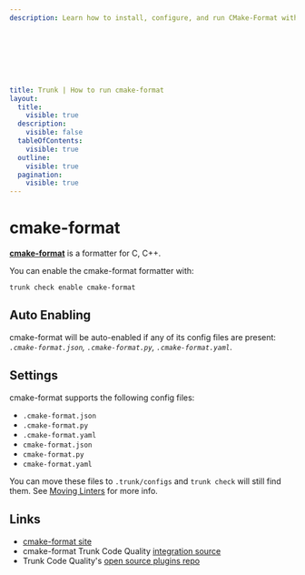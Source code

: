 ```yaml
---
description: Learn how to install, configure, and run CMake-Format with Trunk Check to ensure consistent formatting and best practices for your CMake scripts.








title: Trunk | How to run cmake-format
layout:
  title:
    visible: true
  description:
    visible: false
  tableOfContents:
    visible: true
  outline:
    visible: true
  pagination:
    visible: true
---
```


# cmake-format

[**cmake-format**](https://github.com/cheshirekow/cmake_format) is a formatter for C, C++.

You can enable the cmake-format formatter with:

```shell
trunk check enable cmake-format
```

## Auto Enabling

cmake-format will be auto-enabled if any of its config files are present: *`.cmake-format.json`, `.cmake-format.py`, `.cmake-format.yaml`*.

## Settings

cmake-format supports the following config files:
* `.cmake-format.json`
* `.cmake-format.py`
* `.cmake-format.yaml`
* `cmake-format.json`
* `cmake-format.py`
* `cmake-format.yaml`

You can move these files to `.trunk/configs` and `trunk check` will still find them. See [Moving Linters](../configure-linters#moving-linters) for more info.




## Links

- [cmake-format site](https://github.com/cheshirekow/cmake_format)
- cmake-format Trunk Code Quality [integration source](https://github.com/trunk-io/plugins/tree/main/linters/cmake-format)
- Trunk Code Quality's [open source plugins repo](https://github.com/trunk-io/plugins/tree/main)
